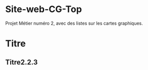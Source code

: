 # Site-web-CG-Top
Projet Métier numéro 2, avec des listes sur les cartes graphiques.
# Titre
## Titre2.2.3

